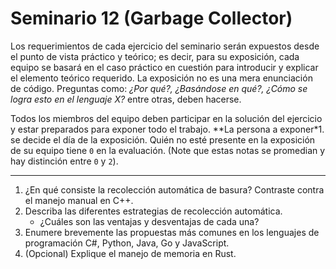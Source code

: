 # Seminario 12 (Garbage Collector)

Los requerimientos de cada ejercicio del seminario serán expuestos desde el punto de vista práctico y teórico; es decir, para su exposición, cada equipo se basará en el caso práctico en cuestión para introducir y explicar el elemento teórico requerido. La exposición no es una mera enunciación de código. Preguntas como: _¿Por qué?, ¿Basándose en qué?, ¿Cómo se logra esto en el lenguaje X?_ entre otras, deben hacerse.

Todos los miembros del equipo deben participar en la solución del ejercicio y estar preparados para exponer todo el trabajo. **La persona a exponer*1. se decide el día de la exposición. Quién no esté presente en la exposición de su equipo tiene `0` en la evaluación. (Note que estas notas se promedian y hay distinción entre `0` y `2`).

---

1. ¿En qué consiste la recolección automática de basura? Contraste contra el manejo manual en C++.
2. Describa las diferentes estrategias de recolección automática.
   * ¿Cuáles son las ventajas y desventajas de cada una?
3. Enumere brevemente las propuestas más comunes en los lenguajes de programación C#, Python, Java, Go y JavaScript.
4. (Opcional) Explique el manejo de memoria en Rust.
